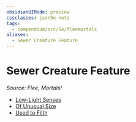 ```yaml
---
obsidianUIMode: preview
cssclasses: json5e-note
tags:
  - compendium/src/5e/fleemortals
aliases:
  - Sewer Creature Feature
---
```

# Sewer Creature Feature
*Source: Flee, Mortals!* 

- [Low-Light Senses](2-Mechanics/CLI/optional-features/low-light-senses-fleemortals.md)
- [Of Unusual Size](2-Mechanics/CLI/optional-features/of-unusual-size-fleemortals.md)
- [Used to Filth](2-Mechanics/CLI/optional-features/used-to-filth-fleemortals.md)